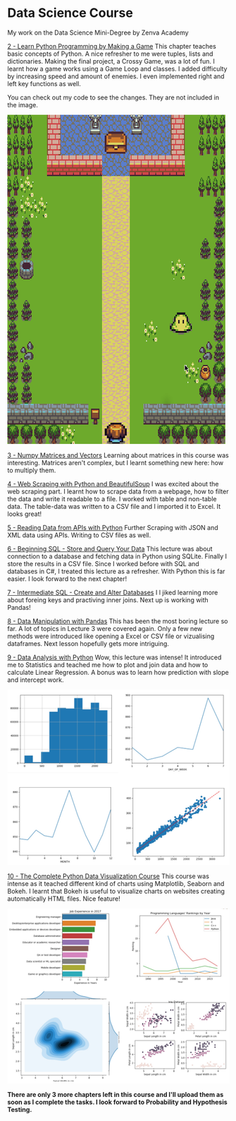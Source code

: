 # Data Science Course
My work on the Data Science Mini-Degree by Zenva Academy

[2 - Learn Python Programming by Making a Game](https://andoeme.github.io/datascience/2_learn_python_programming_by_making_a_game.zip)
This chapter teaches basic concepts of Python. A nice refresher to me were tuples, lists and dictionaries. Making the final project, a Crossy Game, was a lot of fun. I learnt how a game works using a Game Loop and classes. I added difficulty by increasing speed and amount of enemies. I even implemented right and left key functions as well. 

You can check out my code to see the changes. They are not included in the image.

![Crossy Game with Python](crossy.gif)

[3 - Numpy Matrices and Vectors](https://andoeme.github.io/datascience/3_numpy_matrices_and_vectors.py)
Learning about matrices in this course was interesting. Matrices aren't complex, but I learnt something new here: how to multiply them.

[4 - Web Scraping with Python and BeautifulSoup](https://andoeme.github.io/datascience/4_web_scraping_with_python_and_beautifulsoup.py)
I was excited about the web scraping part. I learnt how to scrape data from a webpage, how to filter the data and write it readable to a file.
I worked with table and non-table data. The table-data was written to a CSV file and I imported it to Excel. It looks great!

[5 - Reading Data from APIs with Python](https://andoeme.github.io/datascience/5_reading_data_from_apis_with_python.py) Further Scraping with JSON and XML data using APIs. Writing to CSV files as well.

[6 - Beginning SQL - Store and Query Your Data](https://andoeme.github.io/datascience/6_beginning_sql_store_and_query_your_data.py) This lecture was about connection to a database and fetching data in Python using SQLite. Finally I store the results in a CSV file. Since I worked before with SQL and databases in C#, I treated this lecture as a refresher. With Python this is far easier. I look forward to the next chapter!

[7 - Intermediate SQL - Create and Alter Databases](https://andoeme.github.io/datascience/7_intermediate_sql_create_and_alter_databases.py) I l jiked learning more about foreing keys and practiving inner joins. Next up is working with Pandas!

[8 - Data Manipulation with Pandas](https://andoeme.github.io/datascience/8_data_manipulation_with_pandas.py) This has been the most boring lecture so far. A lot of topics in Lecture 3 were covered again. Only a few new methods were introduced like opening a Excel or CSV file or vizualising dataframes. Next lesson hopefully gets more intriguing.

[9 - Data Analysis with Python](https://andoeme.github.io/datascience/9_data_analysis_with_python.py) Wow, this lecture was intense! It introduced me to Statistics and teached me how to plot and join data and how to calculate Linear Regression. A bonus was to learn how prediction with slope and intercept work.

![Different Charts with Matplotlib and Linear Regression](data_analysis.jpg)

[10 - The Complete Python Data Visualization Course](https://andoeme.github.io/datascience/10_the_complete_python_data_visualization_course.py) This course was intense as it teached different kind of charts using Matplotlib, Seaborn and Bokeh. I learnt that Bokeh is useful to visualize charts on websites creating automatically HTML files. Nice feature!

![Different Kind of Charts Made with Seaborn](data_visualization.jpg)

**There are only 3 more chapters left in this course and I'll upload them as soon as I complete the tasks. I look forward to Probability and Hypothesis Testing.**
